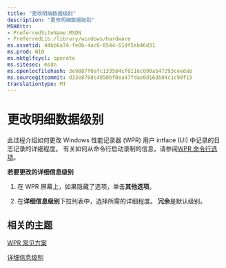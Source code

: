 ```yaml
---
title: "更改明细数据级别"
description: "更改明细数据级别"
MSHAttr:
- PreferredSiteName:MSDN
- PreferredLib:/library/windows/hardware
ms.assetid: 44bb6a74-fe0b-4ac6-8544-61df5eb46d31
ms.prod: W10
ms.mktglfcycl: operate
ms.sitesec: msdn
ms.openlocfilehash: 3e9887f0afc133584cf0116c090a547293ceedab
ms.sourcegitcommit: d33e870dc4850bf0ea47fdae0d163b04c1c90f15
translationtype: MT
---
```

# <a name="change-the-detail-level"></a>更改明细数据级别


此过程介绍如何更改 Windows 性能记录器 (WPR) 用户 intface (UI) 中记录的日志记录的详细程度。 有关如何从命令行启动录制的信息，请参阅[WPR 命令行选项](wpr-command-line-options.md)。

**若要更改的详细信息级别**

1.  在 WPR 屏幕上，如果隐藏了选项，单击**其他选项**。

2.  在**详细信息级别**下拉列表中，选择所需的详细程度。 **冗余**是默认级别。

## <a name="related-topics"></a>相关的主题


[WPR 常见方案](windows-performance-recorder-common-scenarios.md)

[详细信息级别](detail-level.md)

 

 







